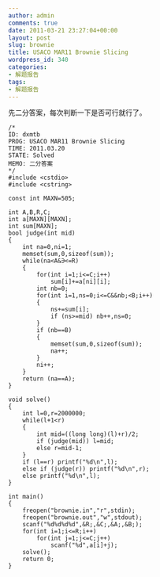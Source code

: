 ```yaml
---
author: admin
comments: true
date: 2011-03-21 23:27:04+00:00
layout: post
slug: brownie
title: USACO MAR11 Brownie Slicing
wordpress_id: 340
categories:
- 解题报告
tags:
- 解题报告
---
```


先二分答案，每次判断一下是否可行就行了。

    
    
    /*
    ID: dxmtb
    PROG: USACO MAR11 Brownie Slicing
    TIME: 2011.03.20
    STATE: Solved
    MEMO: 二分答案
    */
    #include <cstdio>
    #include <cstring>
    
    const int MAXN=505;
    
    int A,B,R,C;
    int a[MAXN][MAXN];
    int sum[MAXN];
    bool judge(int mid)
    {
    	int na=0,ni=1;
    	memset(sum,0,sizeof(sum));
    	while(na<A&∋<=R)
    	{
    		for(int i=1;i<=C;i++)
    			sum[i]+=a[ni][i];
    		int nb=0;
    		for(int i=1,ns=0;i<=C&&nb;<B;i++)
    		{
    			ns+=sum[i];
    			if (ns>=mid) nb++,ns=0;
    		}
    		if (nb==B)
    		{
    			memset(sum,0,sizeof(sum));
    			na++;
    		}
    		ni++;
    	}
    	return (na==A);
    }
    
    void solve()
    {
    	int l=0,r=2000000;
    	while(l+1<r)
    	{
    		int mid=((long long)(l)+r)/2;
    		if (judge(mid)) l=mid;
    		else r=mid-1;
    	}
    	if (l==r) printf("%d\n",l);
    	else if (judge(r)) printf("%d\n",r);
    	else printf("%d\n",l);
    }
    
    int main()
    {
    	freopen("brownie.in","r",stdin);
    	freopen("brownie.out","w",stdout);
    	scanf("%d%d%d%d",&R;,&C;,&A;,&B;);
    	for(int i=1;i<=R;i++)
    		for(int j=1;j<=C;j++)
    			scanf("%d",a[i]+j);
    	solve();
    	return 0;
    }
    
